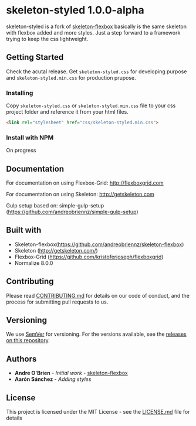 # skeleton-styled 1.0.0-alpha

skeleton-styled is a fork of [skeleton-flexbox](https://github.com/andreobriennz/skeleton-flexbox) basically is the same skeleton with flexbox added and more styles. Just a step forward to a framework trying to keep the css lightweight. 

## Getting Started

Check the acutal release. Get `skeleton-styled.css` for developing purpose and `skeleton-styled.min.css` for production prupose.

### Installing

Copy `skeleton-styled.css` or `skeleton-styled.min.css` file to your css project folder and reference it from your html files.

~~~html
<link rel="stylesheet" href="css/skeleton-styled.min.css">
~~~

### Install with NPM
On progress

## Documentation

For documentation on using Flexbox-Grid: http://flexboxgrid.com

For documentation on using Skeleton: http://getskeleton.com

Gulp setup based on: simple-gulp-setup (https://github.com/andreobriennz/simple-gulp-setup)

## Built with
- Skeleton-flexbox(https://github.com/andreobriennz/skeleton-flexbox)
- Skeleton (http://getskeleton.com/)
- Flexbox-Grid (https://github.com/kristoferjoseph/flexboxgrid)
- Normalize 8.0.0

## Contributing

Please read [CONTRIBUTING.md](https://gist.github.com/PurpleBooth/b24679402957c63ec426) for details on our code of conduct, and the process for submitting pull requests to us.

## Versioning

We use [SemVer](http://semver.org/) for versioning. For the versions available, see the [releases on this repository](https://github.com/44r0n/skeleton-styled/releases). 

## Authors

* **Andre O'Brien** - *Initial work* - [skeleton-flexbox](https://github.com/andreobriennz/skeleton-flexbox)
* **Aarón Sánchez** - *Adding styles*

## License

This project is licensed under the MIT License - see the [LICENSE.md](LICENSE.md) file for details

